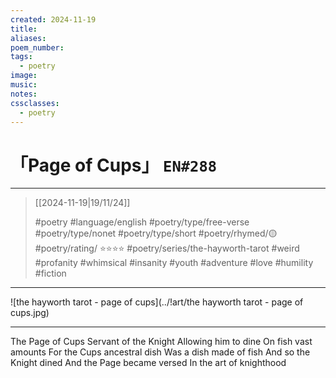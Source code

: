 ```yaml
---
created: 2024-11-19
title:
aliases:
poem_number:
tags:
  - poetry
image:
music:
notes:
cssclasses:
  - poetry
---
```

# 「Page of Cups」 `EN#288`

---

> [[2024-11-19|19/11/24]]
> 
> #poetry 
> #language/english 
> #poetry/type/free-verse #poetry/type/nonet #poetry/type/short 
> #poetry/rhymed/🟡 
> #poetry/rating/ ⭐⭐⭐⭐ 
> #poetry/series/the-hayworth-tarot
>  #weird #profanity #whimsical #insanity #youth #adventure #love #humility #fiction 

---

![the hayworth tarot - page of cups](../!art/the hayworth tarot - page of cups.jpg)


---

The Page of Cups
Servant of the Knight
Allowing him to dine
On fish vast amounts
For the Cups ancestral dish
Was a dish made of fish
And so the Knight dined
And the Page became versed
In the art of knighthood